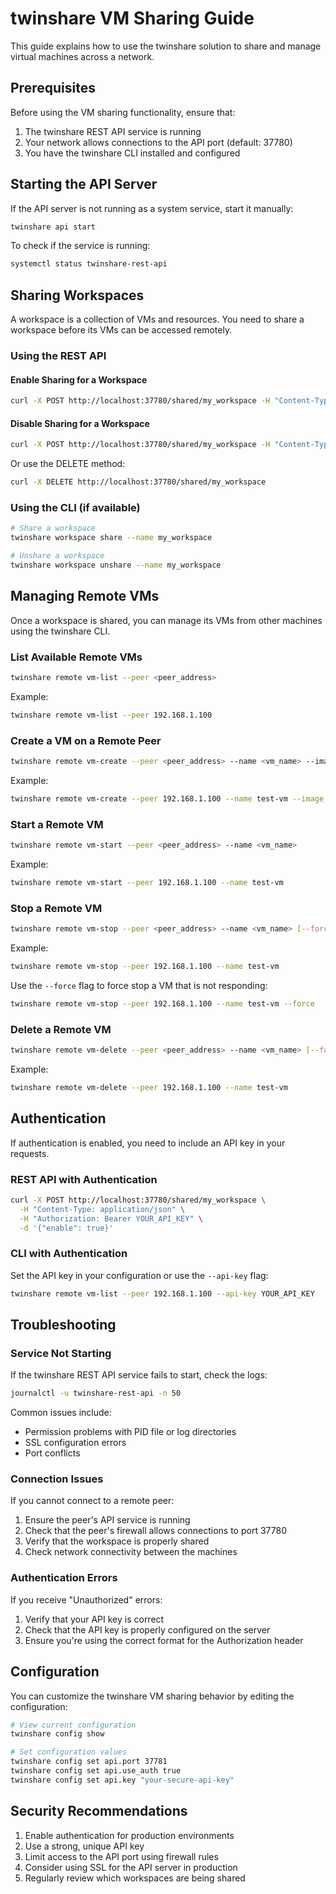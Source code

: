 # twinshare VM Sharing Guide

This guide explains how to use the twinshare solution to share and manage virtual machines across a network.

## Prerequisites

Before using the VM sharing functionality, ensure that:

1. The twinshare REST API service is running
2. Your network allows connections to the API port (default: 37780)
3. You have the twinshare CLI installed and configured

## Starting the API Server

If the API server is not running as a system service, start it manually:

```bash
twinshare api start
```

To check if the service is running:

```bash
systemctl status twinshare-rest-api
```

## Sharing Workspaces

A workspace is a collection of VMs and resources. You need to share a workspace before its VMs can be accessed remotely.

### Using the REST API

#### Enable Sharing for a Workspace

```bash
curl -X POST http://localhost:37780/shared/my_workspace -H "Content-Type: application/json" -d '{"enable": true}'
```

#### Disable Sharing for a Workspace

```bash
curl -X POST http://localhost:37780/shared/my_workspace -H "Content-Type: application/json" -d '{"enable": false}'
```

Or use the DELETE method:

```bash
curl -X DELETE http://localhost:37780/shared/my_workspace
```

### Using the CLI (if available)

```bash
# Share a workspace
twinshare workspace share --name my_workspace

# Unshare a workspace
twinshare workspace unshare --name my_workspace
```

## Managing Remote VMs

Once a workspace is shared, you can manage its VMs from other machines using the twinshare CLI.

### List Available Remote VMs

```bash
twinshare remote vm-list --peer <peer_address>
```

Example:
```bash
twinshare remote vm-list --peer 192.168.1.100
```

### Create a VM on a Remote Peer

```bash
twinshare remote vm-create --peer <peer_address> --name <vm_name> --image <image_name> --memory <memory_size> --vcpus <num_cpus>
```

Example:
```bash
twinshare remote vm-create --peer 192.168.1.100 --name test-vm --image ubuntu-20.04 --memory 2048 --vcpus 2
```

### Start a Remote VM

```bash
twinshare remote vm-start --peer <peer_address> --name <vm_name>
```

Example:
```bash
twinshare remote vm-start --peer 192.168.1.100 --name test-vm
```

### Stop a Remote VM

```bash
twinshare remote vm-stop --peer <peer_address> --name <vm_name> [--force]
```

Example:
```bash
twinshare remote vm-stop --peer 192.168.1.100 --name test-vm
```

Use the `--force` flag to force stop a VM that is not responding:
```bash
twinshare remote vm-stop --peer 192.168.1.100 --name test-vm --force
```

### Delete a Remote VM

```bash
twinshare remote vm-delete --peer <peer_address> --name <vm_name> [--force]
```

Example:
```bash
twinshare remote vm-delete --peer 192.168.1.100 --name test-vm
```

## Authentication

If authentication is enabled, you need to include an API key in your requests.

### REST API with Authentication

```bash
curl -X POST http://localhost:37780/shared/my_workspace \
  -H "Content-Type: application/json" \
  -H "Authorization: Bearer YOUR_API_KEY" \
  -d '{"enable": true}'
```

### CLI with Authentication

Set the API key in your configuration or use the `--api-key` flag:

```bash
twinshare remote vm-list --peer 192.168.1.100 --api-key YOUR_API_KEY
```

## Troubleshooting

### Service Not Starting

If the twinshare REST API service fails to start, check the logs:

```bash
journalctl -u twinshare-rest-api -n 50
```

Common issues include:
- Permission problems with PID file or log directories
- SSL configuration errors
- Port conflicts

### Connection Issues

If you cannot connect to a remote peer:
1. Ensure the peer's API service is running
2. Check that the peer's firewall allows connections to port 37780
3. Verify that the workspace is properly shared
4. Check network connectivity between the machines

### Authentication Errors

If you receive "Unauthorized" errors:
1. Verify that your API key is correct
2. Check that the API key is properly configured on the server
3. Ensure you're using the correct format for the Authorization header

## Configuration

You can customize the twinshare VM sharing behavior by editing the configuration:

```bash
# View current configuration
twinshare config show

# Set configuration values
twinshare config set api.port 37781
twinshare config set api.use_auth true
twinshare config set api.key "your-secure-api-key"
```

## Security Recommendations

1. Enable authentication for production environments
2. Use a strong, unique API key
3. Limit access to the API port using firewall rules
4. Consider using SSL for the API server in production
5. Regularly review which workspaces are being shared
